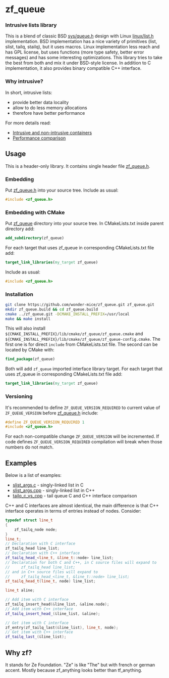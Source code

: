 zf_queue
========

### Intrusive lists library

This is a blend of classic BSD [sys/queue.h] design with Linux [linux/list.h]
implementation. BSD implementation has a nice variety of primitives (list,
slist, tailq, stailq), but it uses macros. Linux implementation less reach and
has GPL license, but uses functions (more type safety, better error messages)
and has some interesting optimizations. This library tries to take the best from
both and mix it under BSD-style license. In addition to C implementation, it
also provides binary compatible C++ interface.

[sys/queue.h]: https://svnweb.freebsd.org/base/head/sys/sys/queue.h
[linux/list.h]: https://github.com/torvalds/linux/blob/master/include/linux/list.h

### Why intrusive?

In short, intrusive lists:

* provide better data locality
* allow to do less memory allocations
* therefore have better performance

For more details read:

* [Intrusive and non-intrusive containers](http://www.boost.org/doc/libs/1_57_0/doc/html/intrusive/intrusive_vs_nontrusive.html)
* [Performance comparison](http://www.boost.org/doc/libs/1_57_0/doc/html/intrusive/performance.html)

Usage
--------

This is a header-only library. It contains single header file
[zf_queue.h](zf_queue/zf_queue.h).

### Embedding

Put [zf_queue.h](zf_queue/zf_queue.h) into your source tree.
Include as usual:

```c
#include <zf_queue.h>
```

### Embedding with CMake

Put [zf_queue](zf_queue) directory into your source tree.
In CMakeLists.txt inside parent directory add:

```cmake
add_subdirectory(zf_queue)
```

For each target that uses zf_queue in corresponding CMakeLists.txt file add:

```cmake
target_link_libraries(my_target zf_queue)
```

Include as usual:

```c
#include <zf_queue.h>
```

### Installation

```bash
git clone https://github.com/wonder-mice/zf_queue.git zf_queue.git
mkdir zf_queue.build && cd zf_queue.build
cmake ../zf_queue.git -DCMAKE_INSTALL_PREFIX=/usr/local
make && make install
```

This will also install
`${CMAKE_INSTALL_PREFIX}/lib/cmake/zf_queue/zf_queue.cmake`
and
`${CMAKE_INSTALL_PREFIX}/lib/cmake/zf_queue/zf_queue-config.cmake`.
The first one is for direct `include` from CMakeLists.txt file.
The second can be located by CMake with:

```cmake
find_package(zf_queue)
```

Both will add `zf_queue` imported interface library target.
For each target that uses zf_queue in corresponding CMakeLists.txt file add:

```cmake
target_link_libraries(my_target zf_queue)
```

### Versioning

It's recommended to define `ZF_QUEUE_VERSION_REQUIRED` to current value of
`ZF_QUEUE_VERSION` before [zf_queue.h](zf_queue/zf_queue.h) include:

```c
#define ZF_QUEUE_VERSION_REQUIRED 1
#include <zf_queue.h>
```

For each non-compatible change `ZF_QUEUE_VERSION` will be incremented. If
code defines `ZF_QUEUE_VERSION_REQUIRED` compilation will break when those
numbers do not match.

Examples
--------

Below is a list of examples:

* [slist_args.c](examples/slist_args.c) - singly-linked list in C
* [slist_args.cpp](examples/slist_args.cpp) - singly-linked list in C++
* [tailq_c_vs_cpp](examples/tailq_c_vs_cpp.cpp) - tail queue C and C++
  interface comparison

C++ and C interfaces are almost identical, the main difference is that C++
interface operates in terms of entries instead of nodes. Consider:
```c++
typedef struct line_t
{
    zf_tailq_node node;
}
line_t;
// Declaration with C interface
zf_tailq_head line_list;
// Declaration with C++ interface
zf_tailq_head_<line_t, &line_t::node> line_list;
// Declaration for both C and C++, in C source files will expand to
//     zf_tailq_head line_list;
// and in C++ source files will expand to
//     zf_tailq_head_<line_t, &line_t::node> line_list;
zf_tailq_head_t(line_t, node) line_list;

line_t aline;

// Add item with C interface
zf_tailq_insert_head(&line_list, &aline.node);
// Add item with C++ interface
zf_tailq_insert_head_(&line_list, &aline);

// Get item with C interface
zf_entry(zf_tailq_last(&line_list), line_t, node);
// Get item with C++ interface
zf_tailq_last_(&line_list);
```

Why zf?
--------

It stands for Ze Foundation. "Ze" is like "The" but with french or german accent.
Mostly because zf_anything looks better than tf_anything.
